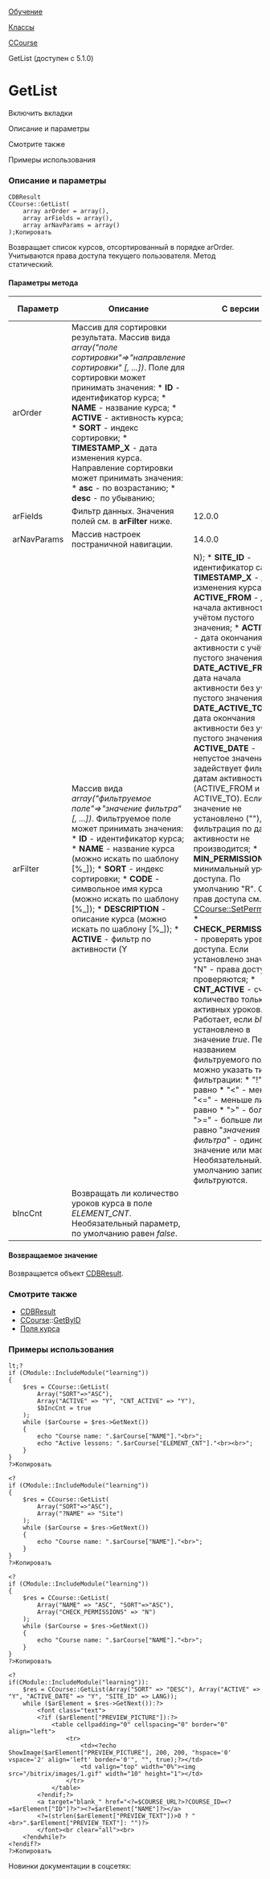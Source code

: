 [Обучение](/api_help/learning/index.php)

[Классы](/api_help/learning/classes/index.php)

[CCourse](/api_help/learning/classes/ccourse/index.php)

GetList (доступен с 5.1.0)

GetList
=======

Включить вкладки

Описание и параметры

Смотрите также

Примеры использования

### Описание и параметры

```
CDBResult
CCourse::GetList(
	array arOrder = array(),
	array arFields = array(),
	array arNavParams = array()
);Копировать
```

Возвращает список курсов, отсортированный в порядке arOrder. Учитываются права доступа текущего пользователя. Метод статический.

#### Параметры метода

| Параметр | Описание | С версии | До версии |
| --- | --- | --- | --- |
| arOrder | Массив для сортировки результата. Массив вида *array("поле сортировки"=>"направление сортировки" [, ...])*.  Поле для сортировки может принимать значения:  * **ID** - идентификатор курса; * **NAME** - название курса; * **ACTIVE** - активность курса; * **SORT** - индекс сортировки; * **TIMESTAMP\_X** - дата изменения курса.  Направление сортировки может принимать значения:  * **asc** - по возрастанию; * **desc** - по убыванию; |  |  |
| arFields | Фильтр данных. Значения полей см. в **arFilter** ниже. | 12.0.0 |  |
| arNavParams | Массив настроек постраничной навигации. | 14.0.0 |  |
| arFilter | Массив вида  *array("фильтруемое поле"=>"значение фильтра" [, ...])*. Фильтруемое поле может принимать значения:  * **ID** - идентификатор курса; * **NAME** - название курса (можно искать по шаблону [%\_]); * **SORT** - индекс сортировки; * **CODE** - символьное имя курса (можно искать по шаблону [%\_]); * **DESCRIPTION** - описание курса (можно искать по шаблону [%\_]); * **ACTIVE** - фильтр по активности (Y|N); * **SITE\_ID** - идентификатор сайта; * **TIMESTAMP\_X** - дата изменения курса; * **ACTIVE\_FROM** - дата начала активности с учётом пустого значения; * **ACTIVE\_TO** - дата окончания активности с учётом пустого значения; * **DATE\_ACTIVE\_FROM** - дата начала активности без учета пустого значения; * **DATE\_ACTIVE\_TO** - дата окончания активности без учета пустого значения; * **ACTIVE\_DATE** - непустое значение задействует фильтр по датам активности (ACTIVE\_FROM и ACTIVE\_TO). Если значение не установлено (""), фильтрация по датам активности не производится; * **MIN\_PERMISSION** - минимальный уровень доcтупа. По умолчанию "R". Список прав доступа см. в [CCourse::SetPermission](/api_help/learning/classes/ccourse/setpermission.php). * **CHECK\_PERMISSIONS** - проверять уровень доступа. Если установлено значение "N" - права доступа не проверяются; * **CNT\_ACTIVE** - считать количество только активных уроков. Работает, если *bIncCnt* установлено в значение *true*.  Перед названием фильтруемого поля можно указать тип фильтрации:  * "!" - не равно * "<" - меньше * "<=" - меньше либо равно * ">" - больше * ">=" - больше либо равно    "*значения фильтра*" - одиночное значение или массив.    Необязательный. По умолчанию записи не фильтруются. |  | 12.0.0 |
| bIncCnt | Возвращать ли количество уроков курса в поле *ELEMENT\_CNT*. Необязательный параметр, по умолчанию равен *false*. |  | 12.0.0 |

#### Возвращаемое значение

Возвращается объект [CDBResult](/api_help/main/reference/cdbresult/index.php).

### Смотрите также

* [CDBResult](/api_help/main/reference/cdbresult/index.php)
* [CCourse](/api_help/learning/classes/ccourse/index.php)::[GetByID](/api_help/learning/classes/ccourse/getbyid.php)
* [Поля курса](/api_help/learning/fields.php#course)

### Примеры использования

```
lt;?
if (CModule::IncludeModule("learning"))
{
	$res = CCourse::GetList(
		Array("SORT"=>"ASC"), 
		Array("ACTIVE" => "Y", "CNT_ACTIVE" => "Y"), 
		$bIncCnt = true
	);
	while ($arCourse = $res->GetNext())
	{
		echo "Course name: ".$arCourse["NAME"]."<br>";
		echo "Active lessons: ".$arCourse["ELEMENT_CNT"]."<br><br>";
	}
}
?>Копировать
```

```
<?
if (CModule::IncludeModule("learning"))
{
	$res = CCourse::GetList(
		Array("SORT"=>"ASC"), 
		Array("?NAME" => "Site")
	);
	while ($arCourse = $res->GetNext())
	{
		echo "Course name: ".$arCourse["NAME"]."<br>";
	}
}
?>Копировать
```

```
<?
if (CModule::IncludeModule("learning"))
{
	$res = CCourse::GetList(
		Array("NAME" => "ASC", "SORT"=>"ASC"), 
		Array("CHECK_PERMISSIONS" => "N")
	);
	while ($arCourse = $res->GetNext())
	{
		echo "Course name: ".$arCourse["NAME"]."<br>";
	}
}
?>Копировать
```

```
<?
if(CModule::IncludeModule("learning")):
	$res = CCourse::GetList(Array("SORT" => "DESC"), Array("ACTIVE" => "Y", "ACTIVE_DATE" => "Y", "SITE_ID" => LANG));
	while ($arElement = $res->GetNext()):?>
		<font class="text">
		<?if ($arElement["PREVIEW_PICTURE"]):?>
			<table cellpadding="0" cellspacing="0" border="0" align="left">
				<tr>
					<td><?echo ShowImage($arElement["PREVIEW_PICTURE"], 200, 200, "hspace='0' vspace='2' align='left' border='0'", "", true);?></td>
					<td valign="top" width="0%"><img src="/bitrix/images/1.gif" width="10" height="1"></td>
				</tr>
			</table>
		<?endif;?>
		<a target="blank_" href="<?=$COURSE_URL?>?COURSE_ID=<?=$arElement["ID"]?>"><?=$arElement["NAME"]?></a>
		<?=(strlen($arElement["PREVIEW_TEXT"])>0 ? "<br>".$arElement["PREVIEW_TEXT"]: "")?>
		</font><br clear="all"><br>
	<?endwhile?>
<?endif?>
?>Копировать
```

Новинки документации в соцсетях: